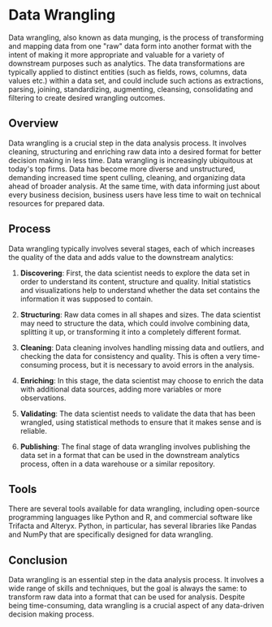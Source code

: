 # Data Wrangling

Data wrangling, also known as data munging, is the process of transforming and mapping data from one "raw" data form into another format with the intent of making it more appropriate and valuable for a variety of downstream purposes such as analytics. The data transformations are typically applied to distinct entities (such as fields, rows, columns, data values etc.) within a data set, and could include such actions as extractions, parsing, joining, standardizing, augmenting, cleansing, consolidating and filtering to create desired wrangling outcomes.

## Overview

Data wrangling is a crucial step in the data analysis process. It involves cleaning, structuring and enriching raw data into a desired format for better decision making in less time. Data wrangling is increasingly ubiquitous at today's top firms. Data has become more diverse and unstructured, demanding increased time spent culling, cleaning, and organizing data ahead of broader analysis. At the same time, with data informing just about every business decision, business users have less time to wait on technical resources for prepared data.

## Process

Data wrangling typically involves several stages, each of which increases the quality of the data and adds value to the downstream analytics:

1. **Discovering**: First, the data scientist needs to explore the data set in order to understand its content, structure and quality. Initial statistics and visualizations help to understand whether the data set contains the information it was supposed to contain.

2. **Structuring**: Raw data comes in all shapes and sizes. The data scientist may need to structure the data, which could involve combining data, splitting it up, or transforming it into a completely different format.

3. **Cleaning**: Data cleaning involves handling missing data and outliers, and checking the data for consistency and quality. This is often a very time-consuming process, but it is necessary to avoid errors in the analysis.

4. **Enriching**: In this stage, the data scientist may choose to enrich the data with additional data sources, adding more variables or more observations.

5. **Validating**: The data scientist needs to validate the data that has been wrangled, using statistical methods to ensure that it makes sense and is reliable.

6. **Publishing**: The final stage of data wrangling involves publishing the data set in a format that can be used in the downstream analytics process, often in a data warehouse or a similar repository.

## Tools

There are several tools available for data wrangling, including open-source programming languages like Python and R, and commercial software like Trifacta and Alteryx. Python, in particular, has several libraries like Pandas and NumPy that are specifically designed for data wrangling.

## Conclusion

Data wrangling is an essential step in the data analysis process. It involves a wide range of skills and techniques, but the goal is always the same: to transform raw data into a format that can be used for analysis. Despite being time-consuming, data wrangling is a crucial aspect of any data-driven decision making process.
